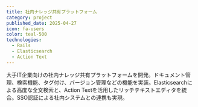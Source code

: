 ```yaml
---
title: 社内ナレッジ共有プラットフォーム
category: project
published_date: 2025-04-27
icon: fa-users
color: teal-500
technologies:
  - Rails
  - Elasticsearch
  - Action Text
---
```


大手IT企業向けの社内ナレッジ共有プラットフォームを開発。ドキュメント管理、検索機能、タグ付け、バージョン管理などの機能を実装。Elasticsearchによる高度な全文検索と、Action Textを活用したリッチテキストエディタを統合。SSO認証による社内システムとの連携も実現。
